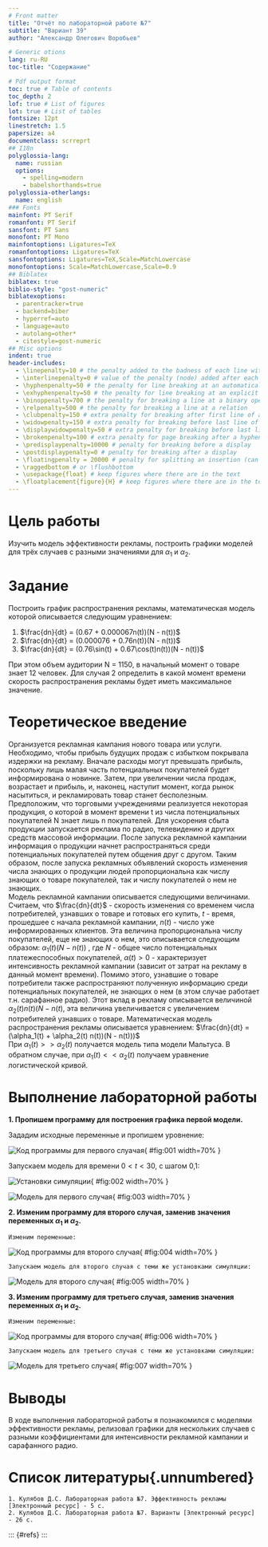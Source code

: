 ```yaml
---
# Front matter
title: "Отчёт по лабораторной работе №7"  
subtitle: "Вариант 39"  
author: "Александр Олегович Воробьев"

# Generic otions
lang: ru-RU
toc-title: "Содержание"

# Pdf output format
toc: true # Table of contents
toc_depth: 2
lof: true # List of figures
lot: true # List of tables
fontsize: 12pt
linestretch: 1.5
papersize: a4
documentclass: scrreprt
## I18n
polyglossia-lang:
  name: russian
  options:
	- spelling=modern
	- babelshorthands=true
polyglossia-otherlangs:
  name: english
### Fonts
mainfont: PT Serif
romanfont: PT Serif
sansfont: PT Sans
monofont: PT Mono
mainfontoptions: Ligatures=TeX
romanfontoptions: Ligatures=TeX
sansfontoptions: Ligatures=TeX,Scale=MatchLowercase
monofontoptions: Scale=MatchLowercase,Scale=0.9
## Biblatex
biblatex: true
biblio-style: "gost-numeric"
biblatexoptions:
  - parentracker=true
  - backend=biber
  - hyperref=auto
  - language=auto
  - autolang=other*
  - citestyle=gost-numeric
## Misc options
indent: true
header-includes:
  - \linepenalty=10 # the penalty added to the badness of each line within a paragraph (no associated penalty node) Increasing the value makes tex try to have fewer lines in the paragraph.
  - \interlinepenalty=0 # value of the penalty (node) added after each line of a paragraph.
  - \hyphenpenalty=50 # the penalty for line breaking at an automatically inserted hyphen
  - \exhyphenpenalty=50 # the penalty for line breaking at an explicit hyphen
  - \binoppenalty=700 # the penalty for breaking a line at a binary operator
  - \relpenalty=500 # the penalty for breaking a line at a relation
  - \clubpenalty=150 # extra penalty for breaking after first line of a paragraph
  - \widowpenalty=150 # extra penalty for breaking before last line of a paragraph
  - \displaywidowpenalty=50 # extra penalty for breaking before last line before a display math
  - \brokenpenalty=100 # extra penalty for page breaking after a hyphenated line
  - \predisplaypenalty=10000 # penalty for breaking before a display
  - \postdisplaypenalty=0 # penalty for breaking after a display
  - \floatingpenalty = 20000 # penalty for splitting an insertion (can only be split footnote in standard LaTeX)
  - \raggedbottom # or \flushbottom
  - \usepackage{float} # keep figures where there are in the text
  - \floatplacement{figure}{H} # keep figures where there are in the text
---
```


# Цель работы  

  Изучить модель эффективности рекламы, построить графики моделей для трёх случаев с разными значениями для $\alpha_1$ и $\alpha_2$.  

# Задание  

  Построить график распространения рекламы, математическая модель которой описывается следующим уравнением:  
  1. $\frac{dn}{dt} = (0.67 + 0.000067n(t))(N - n(t))$  
  2. $\frac{dn}{dt} = (0.000076 + 0.76n(t))(N - n(t))$  
  3. $\frac{dn}{dt} = (0.76\sin(t) + 0.67\cos(t)n(t))(N - n(t))$  

  При этом объем аудитории N = 1150, в начальный момент о товаре знает 12 человек. Для случая 2 определить в какой момент времени скорость распространения рекламы будет иметь максимальное значение.

# Теоретическое введение  

  Организуется рекламная кампания нового товара или услуги. Необходимо, чтобы прибыль будущих продаж с избытком покрывала издержки на рекламу. Вначале расходы могут превышать прибыль, поскольку лишь малая часть потенциальных покупателей будет информирована о новинке. Затем, при увеличении числа продаж, возрастает и прибыль, и, наконец, наступит момент, когда рынок насытиться, и рекламировать товар станет бесполезным.  
  Предположим, что торговыми учреждениями реализуется некоторая продукция, о которой в момент времени t из числа потенциальных покупателей N знает лишь n покупателей. Для ускорения сбыта продукции запускается реклама по радио, телевидению и других средств массовой информации. После запуска рекламной кампании информация о продукции начнет распространяться среди потенциальных покупателей путем общения друг с другом. Таким образом, после запуска рекламных объявлений скорость изменения числа знающих о продукции людей пропорциональна как числу знающих о товаре покупателей, так и числу покупателей о нем не знающих.  
  Модель рекламной кампании описывается следующими величинами.
  Считаем, что $\frac{dn}{dt}$ - скорость изменения со временем числа потребителей, узнавших о товаре и готовых его купить, $t$ - время, прошедшее с начала рекламной кампании, $n(t)$ - число уже информированных клиентов. Эта величина пропорциональна числу покупателей, еще не знающих о нем, это описывается следующим образом: $\alpha_1(t)(N - n(t))$ , где $N$ - общее число потенциальных платежеспособных покупателей, $\alpha(t) > 0$ - характеризует интенсивность рекламной кампании (зависит от затрат на рекламу в данный момент времени). Помимо этого, узнавшие о товаре потребители также распространяют полученную информацию среди потенциальных покупателей, не знающих о нем (в этом случае работает т.н. сарафанное радио). Этот вклад в рекламу описывается величиной $\alpha_2(t)n(t)(N - n(t)$, эта величина увеличивается с увеличением потребителей узнавших о товаре. Математическая модель распространения рекламы описывается уравнением: $\frac{dn}{dt} = (\alpha_1(t) + \alpha_2(t) n(t))(N - n(t)))$  
  При $\alpha_1(t) >> \alpha_2(t)$ получается модель типа модели Мальтуса.
  В обратном случае, при $\alpha_1(t) << \alpha_2 (t)$ получаем уравнение логистической кривой.

# Выполнение лабораторной работы

**1. Пропишем программу для построения графика первой модели.** 

  Зададим исходные переменные и пропишем уровнение:

  ![Код программы для первого слуачая](screens/1.png){ #fig:001 width=70% }  

  Запускаем модель для времени $0 < t < 30$, с шагом 0,1:

  ![Установки симуляции](screens/2.png){ #fig:002 width=70% }  

  ![Модель для первого случая](screens/3.png){ #fig:003 width=70% }   

**2. Изменим программу для второго случая, заменив значения переменных $\alpha_1$ и $\alpha_2$.**  

	Изменим переменные:  

  ![Код программы для второго случая](screens/4.png){ #fig:004 width=70% }  

	Запускаем модель для второго случая с теми же установками симуляции:  
    
  ![Модель для второго случая](screens/5.png){ #fig:005 width=70% }  
 
**3. Изменим программу для третьего случая, заменив значения переменных $\alpha_1$ и $\alpha_2$.**  

	Изменим переменные:  

  ![Код программы для второго случая](screens/6.png){ #fig:006 width=70% }  

	Запускаем модель для третьего случая с теми же установками симуляции:  
    
  ![Модель для третьего случая](screens/7.png){ #fig:007 width=70% }  

# Выводы

В ходе выполнения лабораторной работы я познакомился с моделями эффективности рекламы, релизовал графики для нескольких случаев с разными коэффициентами для интенсивности рекламной кампании и сарафанного радио.

# Список литературы{.unnumbered}

	1. Кулябов Д.С. Лабораторная работа №7. Эффективность рекламы [Электронный ресурс] - 5 с. 
	2. Кулябов Д.С. Лабораторная работа №7. Варианты [Электронный ресурс] - 26 с. 

::: {#refs}
:::
